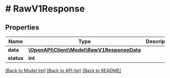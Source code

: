 # # RawV1Response

## Properties

Name | Type | Description | Notes
------------ | ------------- | ------------- | -------------
**data** | [**\OpenAPI\Client\Model\RawV1ResponseData**](RawV1ResponseData.md) |  |
**status** | **int** |  |

[[Back to Model list]](../../README.md#models) [[Back to API list]](../../README.md#endpoints) [[Back to README]](../../README.md)
